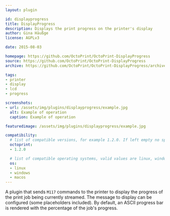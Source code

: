 ```yaml
---
layout: plugin

id: displayprogress
title: DisplayProgress
description: Displays the print progress on the printer's display
author: Gina Häußge
license: AGPLv3

date: 2015-08-03

homepage: https://github.com/OctoPrint/OctoPrint-DisplayProgress
source: https://github.com/OctoPrint/OctoPrint-DisplayProgress
archive: https://github.com/OctoPrint/OctoPrint-DisplayProgress/archive/master.zip

tags:
- printer
- display
- lcd
- progress

screenshots:
- url: /assets/img/plugins/displayprogress/example.jpg
  alt: Example of operation
  caption: Example of operation

featuredimage: /assets/img/plugins/displayprogress/example.jpg

compatibility:
  # list of compatible versions, for example 1.2.0. If left empty no specific version requirement will be assumed
  octoprint:
  - 1.2.0

  # list of compatible operating systems, valid values are linux, windows, macos, leaving empty defaults to all
  os:
  - linux
  - windows
  - macos
---
```


A plugin that sends `M117` commands to the printer to display the progress
of the print job being currently streamed. The message to display can be
configured (some placeholders included). By default, an ASCII progress bar
is rendered with the percentage of the job's progress.
